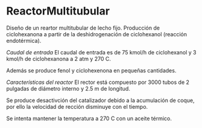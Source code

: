 # ReactorMultitubular

Diseño de un reartor multitubular de lecho fijo. Producción de ciclohexanona a
partir de la deshidrogenación de ciclohexanol (reacción endotérmica).

*Caudal de entrada*
El caudal de entrada es de 75 kmol/h de ciclohexanol y 3 kmol/h de ciclohexanona
a 2 atm y 270 C.

Además se produce fenol y ciclohexenona en pequeñas cantidades.

*Características del reactor* 
El rector está compuesto por 3000 tubos de 2 pulgadas de diámetro interno y
2.5 m de longitud.

Se produce desactivción del catalizador debido a la acumulación de coque, por ello
la velocidad de rección disminuye con el tiempo.

Se intenta mantener la temperatura a 270 C con un aceite térmico.
